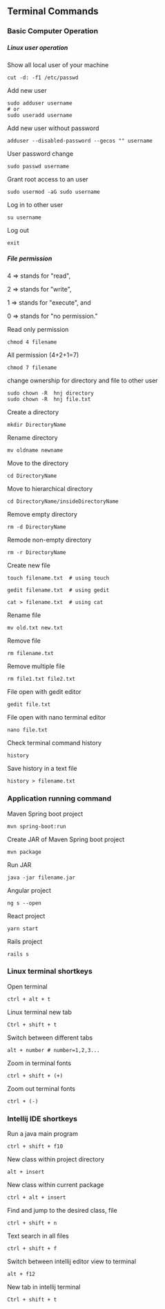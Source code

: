 ## Terminal Commands

### Basic Computer Operation

##### Linux user operation
Show all local user of your machine
```
cut -d: -f1 /etc/passwd
```
Add new user
```
sudo adduser username
# or
sudo useradd username
```
Add new user without password
```
adduser --disabled-password --gecos "" username
```
User password change
```
sudo passwd username
```
Grant root access to an user
```
sudo usermod -aG sudo username
```
Log in to other user
```
su username
```
Log out
```
exit
```

##### File permission

4 => stands for "read",

2 => stands for "write",

1 => stands for "execute", and

0 => stands for "no permission."

Read only permission 
```
chmod 4 filename
```
All permission (4+2+1=7)
```
chmod 7 filename
```
change ownership for directory and file to other user
```
sudo chown -R  hnj directory
sudo chown -R  hnj file.txt
```
Create a directory
```
mkdir DirectoryName
```
Rename directory
```
mv oldname newname
```
Move to the directory
```
cd DirectoryName
```
Move to hierarchical directory
```
cd DirectoryName/insideDirectoryName
```
Remove empty directory
```
rm -d DirectoryName
```
Remode non-empty directory
```
rm -r DirectoryName
```
Create new file
```
touch filename.txt 	# using touch

gedit filename.txt	# using gedit

cat > filename.txt	# using cat
```
Rename file  
```
mv old.txt new.txt
```
Remove file
```
rm filename.txt
```
Remove multiple file
```
rm file1.txt file2.txt
```
File open with gedit editor
```
gedit file.txt
```
File open with nano terminal editor
```
nano file.txt
```
Check terminal command history 
```
history
```
Save history in a text file
```
history > filename.txt
```

### Application running command

Maven Spring boot project
```
mvn spring-boot:run
```
Create JAR of Maven Spring boot project
```
mvn package
``` 
Run JAR
```
java -jar filename.jar
```
Angular project
```
ng s --open
```
React project
```
yarn start
```
Rails project
```
rails s
```

### Linux terminal shortkeys

Open terminal
```
ctrl + alt + t
```
Linux terminal new tab
```
Ctrl + shift + t
```
Switch between different tabs 
```
alt + number # number=1,2,3...
```
Zoom in terminal fonts
``` 
ctrl + shift + (+)
```
Zoom out terminal fonts
```
ctrl + (-)
```

### Intellij IDE shortkeys

Run a java main program
```
ctrl + shift + f10
```
New class within project directory
```
alt + insert
```
New class within current package
```
ctrl + alt + insert
```
Find and jump to the desired class, file
```
ctrl + shift + n
```
Text search in all files 
```
ctrl + shift + f
```
Switch between intellij editor view to terminal 
```
alt + f12
```
New tab in intellij terminal
```
Ctrl + shift + t
```
